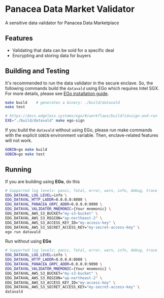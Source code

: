# Panacea Data Market Validator

A sensitive data validator for Panacea Data Marketplace

## Features

- Validating that data can be sold for a specific deal
- Encrypting and storing data for buyers

## Building and Testing
It's recommended to run the data validator in the secure enclave.
So, the following commands build the `datavald` using EGo which requires Intel SGX. For more details, please see [EGo installation guide](https://docs.edgeless.systems/ego/#/getting-started/install).
```bash
make build    # generates a binary: ./build/datavald
make test

# https://docs.edgeless.systems/ego/#/workflows/build?id=sign-and-run
EXE="./build/datavald" make ego-sign  
```

If you build the `datavald` without using EGo, please run make commands with the explicit `GOBIN` environment variable.
Then, enclave-related features will not work.
```bash
GOBIN=go make build
GOBIN=go make test
```

## Running
If you are building using **EGo**, do this
```bash
# Supported log levels: panic, fatal, error, warn, info, debug, trace
EDG_DATAVAL_LOG_LEVEL=info \
EDG_DATAVAL_HTTP_LADDR=0.0.0.0:8080 \
EDG_DATAVAL_PANACEA_GRPC_ADDR=0.0.0.0:9090 \
EDG_DATAVAL_VALIDATOR_MNEMONIC={Your mnemonic} \
EDG_DATAVAL_AWS_S3_BUCKET="my-s3-bucket" \
EDG_DATAVAL_AWS_S3_REGION="ap-northeast-2" \
EDG_DATAVAL_AWS_S3_ACCESS_KEY_ID="my-access-key" \
EDG_DATAVAL_AWS_S3_SECRET_ACCESS_KEY="my-secret-access-key" \
ego run datavald
```
Run without using **EGo**
```bash
# Supported log levels: panic, fatal, error, warn, info, debug, trace
EDG_DATAVAL_LOG_LEVEL=info \
EDG_DATAVAL_HTTP_LADDR=0.0.0.0:8080 \
EDG_DATAVAL_PANACEA_GRPC_ADDR=0.0.0.0:9090 \
EDG_DATAVAL_VALIDATOR_MNEMONIC={Your mnemonic} \
EDG_DATAVAL_AWS_S3_BUCKET="my-s3-bucket" \
EDG_DATAVAL_AWS_S3_REGION="ap-northeast-2" \
EDG_DATAVAL_AWS_S3_ACCESS_KEY_ID="my-access-key" \
EDG_DATAVAL_AWS_S3_SECRET_ACCESS_KEY="my-secret-access-key" \
datavald
```
